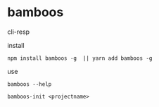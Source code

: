 # bamboos

cli-resp 

install 

```
npm install bamboos -g  || yarn add bamboos -g

```

use 

```
bamboos --help

bamboos-init <projectname>

```

